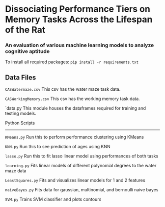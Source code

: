# Dissociating Performance Tiers on Memory Tasks Across the Lifespan of the Rat
### An evaluation of various machine learning models to analyze cognitive aptitude

To install all required packages:
`pip install -r requirements.txt`



Data Files
--------------


`CASWatermaze.csv`
This csv has the water maze task data.


`CASWorkingMemory.csv`
This csv has the working memory task data.


`data.py
This module houses the dataframes required for training and testing models.



Python Scripts
_________________


`KMeans.py` 
Run this to perform performance clustering using KMeans


`KNN.py` 
Run this to see prediction of ages using KNN


`lasso.py`
Run this to fit lasso linear model using performances of both tasks 


`learning.py` 
Fits linear models of different polynomial degrees to the water maze data


`LeastSquares.py` 
Fits and visualizes linear models for 1 and 2 features


`naiveBayes.py` 
Fits data for gaussian, multinomial, and bernoulli naive bayes


`SVM.py` 
Trains SVM classifier and plots contours
